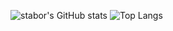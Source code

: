 ![stabor's GitHub stats](https://github-readme-stats.vercel.app/api?username=stabor705&theme=dark&include_all_commits=true)
![Top Langs](https://github-readme-stats.vercel.app/api/top-langs/?username=stabor705&theme=dark&exclude_repo=👋)
<!--
**stabor705/stabor705** is a ✨ _special_ ✨ repository because its `README.md` (this file) appears on your GitHub profile.

Here are some ideas to get you started:

- 🔭 I’m currently working on ...
- 🌱 I’m currently learning ...
- 👯 I’m looking to collaborate on ...
- 🤔 I’m looking for help with ...
- 💬 Ask me about ...
- 📫 How to reach me: ...
- 😄 Pronouns: ...
- ⚡ Fun fact: ...
-->
